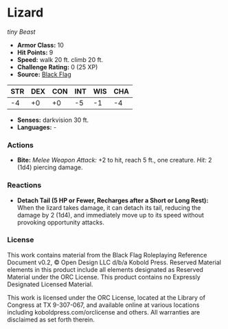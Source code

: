 # Lizard

*tiny* *Beast*

- **Armor Class:** 10
- **Hit Points:** 9 
- **Speed:** walk 20 ft. climb 20 ft.
- **Challenge Rating:** 0 (25 XP)
- **Source:** [Black Flag](https://koboldpress.com/kpstore/product/tovrpg-pg-mv/)

| STR | DEX | CON | INT | WIS | CHA |
| --- | --- | --- | --- | --- | --- |
| -4 | +0 | +0 | -5 | -1 | -4 |

- **Senses:** darkvision 30 ft.
- **Languages:** -

### Actions

- **Bite:** _Melee Weapon Attack:_ +2 to hit, reach 5 ft., one creature. _Hit:_ 2 (1d4) piercing damage.

### Reactions

- **Detach Tail (5 HP or Fewer, Recharges after a Short or Long Rest):** When the lizard takes damage, it can detach its tail, reducing the damage by 2 (1d4), and immediately move up to its speed without provoking opportunity attacks.


### License

This work contains material from the Black Flag Roleplaying Reference Document v0.2, © Open Design LLC d/b/a Kobold Press. Reserved Material elements in this product include all elements designated as Reserved Material under the ORC License. This product contains no Expressly Designated Licensed Material.

This work is licensed under the ORC License, located at the Library of Congress at TX 9-307-067, and available online at various locations including koboldpress.com/orclicense and others. All warranties are disclaimed as set forth therein.
